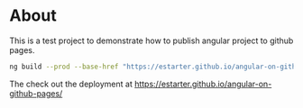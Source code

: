 # About

This is a test project to demonstrate how to publish angular project to github pages.

```bash
ng build --prod --base-href "https://estarter.github.io/angular-on-github-pages/" --output-path docs
```

The check out the deployment at https://estarter.github.io/angular-on-github-pages/

